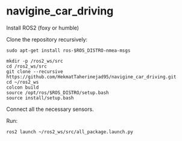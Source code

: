 # navigine_car_driving

Install ROS2 (foxy or humble)

Clone the repository recursively:

```
sudo apt-get install ros-$ROS_DISTRO-nmea-msgs

mkdir -p /ros2_ws/src
cd /ros2_ws/src
git clone --recursive https://github.com/HekmatTaherinejad95/navigine_car_driving.git
cd ~/ros2_ws
colcon build
source /opt/ros/$ROS_DISTRO/setup.bash
source install/setup.bash

```
Connect all the necessary sensors. 

Run:

```
ros2 launch ~/ros2_ws/src/all_package.launch.py

```


